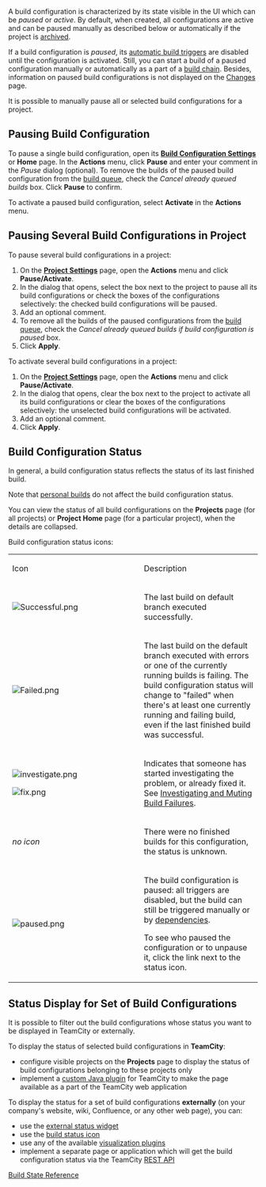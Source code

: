 [//]: # (title: Changing Build Configuration Status)
[//]: # (auxiliary-id: Changing Build Configuration Status)

A build configuration is characterized by its state visible in the UI which can be _paused_ or _active_. By default, when created, all configurations are active and can be paused manually as described below or automatically if the project is [archived](archiving-projects.md).

If a build configuration is _paused_, its [automatic build triggers](configuring-build-triggers.md) are disabled until the configuration is activated. Still, you can start a build of a paused configuration manually or automatically as a part of a [build chain](build-chain.md). Besides, information on paused build configurations is not displayed on the [Changes](viewing-user-changes-in-builds.md) page.

It is possible to manually pause all or selected build configurations for a project.

## Pausing Build Configuration

To pause a single build configuration, open its __[Build Configuration Settings](project-administrator-guide.md#Edit+and+View+Modes)__ or __Home__ page. In the __Actions__ menu, click __Pause__ and enter your comment in the _Pause_ dialog (optional). To remove the builds of the paused build configuration from the [build queue](working-with-build-queue.md), check the _Cancel already queued builds_ box. Click __Pause__ to confirm.

To activate a paused build configuration, select __Activate__ in the __Actions__ menu.

## Pausing Several Build Configurations in Project

To pause several build configurations in a project:
1. On the __[Project Settings](project-administrator-guide.md#Edit+and+View+Modes)__ page, open the __Actions__ menu and click __Pause/Activate__.
2. In the dialog that opens, select the box next to the project to pause all its build configurations or check the boxes of the configurations selectively: the checked build configurations will be paused.
3. Add an optional comment.
4. To remove all the builds of the paused configurations from the [build queue](working-with-build-queue.md), check the _Cancel already queued builds if build configuration is paused_ box.
5. Click __Apply__.

To activate several build configurations in a project:

1. On the __[Project Settings](project-administrator-guide.md#Edit+and+View+Modes)__ page, open the __Actions__ menu and click __Pause/Activate__.
2. In the dialog that opens, clear the box next to the project to activate all its build configurations or clear the boxes of the configurations selectively: the unselected build configurations will be activated.
3. Add an optional comment.
4. Click __Apply__.

## Build Configuration Status

In general, a build configuration status reflects the status of its last finished build.

Note that [personal builds](personal-build.md) do not affect the build configuration status.

You can view the status of all build configurations on the __Projects__ page (for all projects) or __Project Home__ page (for a particular project), when the details are collapsed.

Build configuration status icons:

<table><tr>

<td width="250">

Icon


</td>

<td>

Description


</td></tr><tr>

<td>

![Successful.png](Successful.png)


</td>

<td>

The last build on default branch executed successfully.


</td></tr><tr>

<td>

![Failed.png](Failed.png)


</td>

<td>

The last build on the default branch executed with errors or one of the currently running builds is failing. The build configuration status will change to "failed" when there's at least one currently running and failing build, even if the last finished build was successful.


</td></tr><tr>

<td>

![investigate.png](investigate.png)

![fix.png](fix.png)

</td>

<td>

Indicates that someone has started investigating the problem, or already fixed it. See [Investigating and Muting Build Failures](investigating-and-muting-build-failures.md).


</td></tr><tr>

<td>

_no icon_

</td>

<td>

There were no finished builds for this configuration, the status is unknown.

</td></tr><tr>

<td>

![paused.png](paused.png)

</td>

<td>

The build configuration is paused: all triggers are disabled, but the build can still be triggered manually or by [dependencies](configuring-dependencies.md).

To see who paused the configuration or to unpause it, click the link next to the status icon.

</td></tr></table>

## Status Display for Set of Build Configurations

It is possible to filter out the build configurations whose status you want to be displayed in TeamCity or externally.

To display the status of selected build configurations in __TeamCity__:
* configure visible projects on the __Projects__ page to display the status of build configurations belonging to these projects only
* implement a [custom Java plugin](https://plugins.jetbrains.com/docs/teamcity/developing-teamcity-plugins.html) for TeamCity to make the page available as a part of  the TeamCity web application

To display the status for a set of build configurations __externally__ (on your company's website, wiki, Confluence, or any other web page), you can:
* use the [external status widget](configuring-general-settings.md#HTML+Status+Widget)
* use the [build status icon](https://www.jetbrains.com/help/teamcity/rest/get-build-status-icon.html)
* use any of the available [visualization plugins](https://plugins.jetbrains.com/search?products=teamcity&tags=Notification%2FVisualizers)
* implement a separate page or application which will get the build configuration status via the TeamCity [REST API](https://www.jetbrains.com/help/teamcity/rest/teamcity-rest-api-documentation.html)

<seealso>
        <category ref="reference">
            <a href="build-state.md">Build State Reference</a>
        </category>
</seealso>